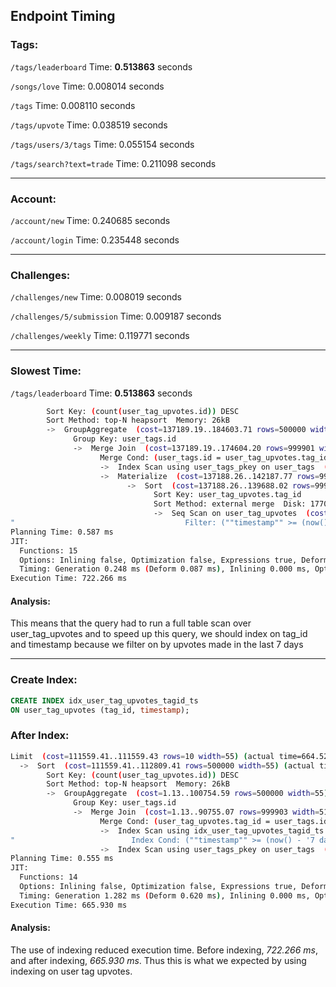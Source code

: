 ## Endpoint Timing

### Tags:


`/tags/leaderboard` Time: **0.513863** seconds

`/songs/love` Time: 0.008014 seconds

`/tags` Time: 0.008110 seconds

`/tags/upvote` Time: 0.038519 seconds

`/tags/users/3/tags` Time: 0.055154 seconds

`/tags/search?text=trade` Time: 0.211098 seconds

---
### Account:

`/account/new` Time: 0.240685 seconds

`/account/login` Time: 0.235448 seconds

---
### Challenges:

`/challenges/new` Time: 0.008019 seconds

`/challenges/5/submission` Time: 0.009187 seconds

`/challenges/weekly` Time: 0.119771 seconds

---

### Slowest Time:
 `/tags/leaderboard` Time: **0.513863** seconds

```bash
        Sort Key: (count(user_tag_upvotes.id)) DESC
        Sort Method: top-N heapsort  Memory: 26kB
        ->  GroupAggregate  (cost=137189.19..184603.71 rows=500000 width=55) (actual time=258.295..652.220 rows=432166 loops=1)
              Group Key: user_tags.id
              ->  Merge Join  (cost=137189.19..174604.20 rows=999901 width=51) (actual time=258.285..552.396 rows=1000002 loops=1)
                    Merge Cond: (user_tags.id = user_tag_upvotes.tag_id)
                    ->  Index Scan using user_tags_pkey on user_tags  (cost=0.42..18668.42 rows=500000 width=47) (actual time=0.019..37.935 rows=500001 loops=1)
                    ->  Materialize  (cost=137188.26..142187.77 rows=999901 width=8) (actual time=258.228..392.429 rows=1000002 loops=1)
                          ->  Sort  (cost=137188.26..139688.02 rows=999901 width=8) (actual time=258.225..330.964 rows=1000002 loops=1)
                                Sort Key: user_tag_upvotes.tag_id
                                Sort Method: external merge  Disk: 17704kB
                                ->  Seq Scan on user_tag_upvotes  (cost=0.00..23870.00 rows=999901 width=8) (actual time=0.017..127.266 rows=1000002 loops=1)
"                                      Filter: (""timestamp"" >= (now() - '7 days'::interval))"
Planning Time: 0.587 ms
JIT:
  Functions: 15
  Options: Inlining false, Optimization false, Expressions true, Deforming true
  Timing: Generation 0.248 ms (Deform 0.087 ms), Inlining 0.000 ms, Optimization 0.272 ms, Emission 6.423 ms, Total 6.944 ms
Execution Time: 722.266 ms
```
#### Analysis:

This means that the query had to run a full table scan over user_tag_upvotes and to speed up this query, we should index on tag_id and timestamp because we filter on by upvotes made in the last 7 days

---

### Create Index:
``` sql
CREATE INDEX idx_user_tag_upvotes_tagid_ts
ON user_tag_upvotes (tag_id, timestamp);
```

### After Index:
```bash
Limit  (cost=111559.41..111559.43 rows=10 width=55) (actual time=664.524..664.526 rows=10 loops=1)
  ->  Sort  (cost=111559.41..112809.41 rows=500000 width=55) (actual time=655.014..655.015 rows=10 loops=1)
        Sort Key: (count(user_tag_upvotes.id)) DESC
        Sort Method: top-N heapsort  Memory: 26kB
        ->  GroupAggregate  (cost=1.13..100754.59 rows=500000 width=55) (actual time=0.065..618.655 rows=432166 loops=1)
              Group Key: user_tags.id
              ->  Merge Join  (cost=1.13..90755.07 rows=999903 width=51) (actual time=0.049..506.664 rows=1000002 loops=1)
                    Merge Cond: (user_tag_upvotes.tag_id = user_tags.id)
                    ->  Index Scan using idx_user_tag_upvotes_tagid_ts on user_tag_upvotes  (cost=0.43..58339.30 rows=999903 width=8) (actual time=0.030..318.718 rows=1000002 loops=1)
"                          Index Cond: (""timestamp"" >= (now() - '7 days'::interval))"
                    ->  Index Scan using user_tags_pkey on user_tags  (cost=0.42..18668.42 rows=500000 width=47) (actual time=0.010..52.368 rows=500000 loops=1)
Planning Time: 0.555 ms
JIT:
  Functions: 14
  Options: Inlining false, Optimization false, Expressions true, Deforming true
  Timing: Generation 1.282 ms (Deform 0.620 ms), Inlining 0.000 ms, Optimization 0.396 ms, Emission 9.122 ms, Total 10.800 ms
Execution Time: 665.930 ms
```
#### Analysis:

The use of indexing reduced execution time. Before indexing, *722.266 ms*, and after indexing, *665.930 ms*. Thus this is what we expected by using indexing on user tag upvotes.

